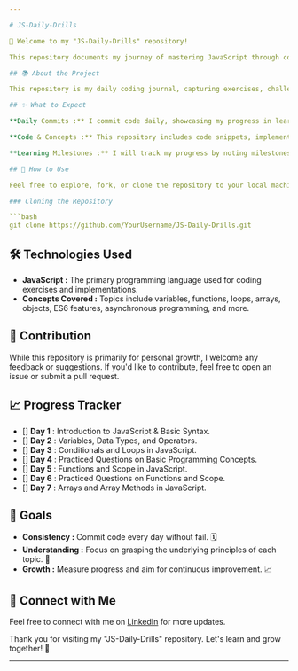 ```yaml
---

# JS-Daily-Drills

👋 Welcome to my "JS-Daily-Drills" repository!

This repository documents my journey of mastering JavaScript through consistent daily practice and coding exercises.

## 📚 About the Project

This repository is my daily coding journal, capturing exercises, challenges, and the JavaScript concepts I’m mastering. My focus is on sharpening problem-solving skills, deepening my JavaScript knowledge, and exploring the many facets of this dynamic language.

## ✨ What to Expect

**Daily Commits :** I commit code daily, showcasing my progress in learning JavaScript. Expect new code, solutions, and concept explanations regularly. 📅

**Code & Concepts :** This repository includes code snippets, implementations of various JavaScript concepts, and explanations. Each commit features a brief description of the day's work. 💻

**Learning Milestones :** I will track my progress by noting milestones, such as completing specific topics or mastering challenging concepts. 🎯

## 🚀 How to Use

Feel free to explore, fork, or clone the repository to your local machine. You can use the code as a reference, study the implementations, and follow my daily progress.

### Cloning the Repository

```bash
git clone https://github.com/YourUsername/JS-Daily-Drills.git
```

## 🛠️ Technologies Used

- **JavaScript :** The primary programming language used for coding exercises and implementations.
- **Concepts Covered :** Topics include variables, functions, loops, arrays, objects, ES6 features, asynchronous programming, and more.

## 📝 Contribution

While this repository is primarily for personal growth, I welcome any feedback or suggestions. If you'd like to contribute, feel free to open an issue or submit a pull request.

## 📈 Progress Tracker

- [] **Day 1** : Introduction to JavaScript & Basic Syntax.
- [] **Day 2** : Variables, Data Types, and Operators.
- [] **Day 3** : Conditionals and Loops in JavaScript.
- [] **Day 4** : Practiced Questions on Basic Programming Concepts.
- [] **Day 5** : Functions and Scope in JavaScript.
- [] **Day 6** : Practiced Questions on Functions and Scope.
- [] **Day 7** : Arrays and Array Methods in JavaScript.

## 🎯 Goals

- **Consistency :** Commit code every day without fail. 🗓️
- **Understanding :** Focus on grasping the underlying principles of each topic. 🧠
- **Growth :** Measure progress and aim for continuous improvement. 📈

## 🌟 Connect with Me

Feel free to connect with me on [LinkedIn](https://www.linkedin.com/in/-kartikjain/) for more updates.

Thank you for visiting my "JS-Daily-Drills" repository. Let's learn and grow together! 🚀

--- 
```

